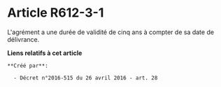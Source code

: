 # Article R612-3-1

L'agrément a une durée de validité de cinq ans à compter de sa date de délivrance.

**Liens relatifs à cet article**

	**Créé par**:

	  - Décret n°2016-515 du 26 avril 2016 - art. 28
